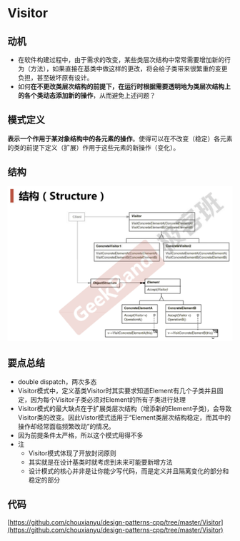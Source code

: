 # Visitor

## 动机

* 在软件构建过程中，由于需求的改变，某些类层次结构中常常需要增加新的行为（方法），如果直接在基类中做这样的更改，将会给子类带来很繁重的变更负担，甚至破坏原有设计。
* 如何**在不更改类层次结构的前提下，在运行时根据需要透明地为类层次结构上的各个类动态添加新的操作**，从而避免上述问题？

## 模式定义

**表示一个作用于某对象结构中的各元素的操作**。使得可以在不改变（稳定）各元素的类的前提下定义（扩展）作用于这些元素的新操作（变化）。

## 结构

![](./images/Visitor.png)

## 要点总结

* double dispatch，两次多态
* Visitor模式中，定义基类Visitor时其实要求知道Element有几个子类并且固定，因为每个Visitor子类必须对Element的所有子类进行处理
* Visitor模式的最大缺点在于扩展类层次结构（增添新的Element子类)，会导致Visitor类的改变。因此Vistor模式适用于“Element类层次结构稳定，而其中的操作却经常面临频繁改动”的情况。
* 因为前提条件太严格，所以这个模式用得不多
* 注
  * Visitor模式体现了开放封闭原则
  * 其实就是在设计基类时就考虑到未来可能要新增方法
  * 设计模式的核心并非是让你能少写代码，而是定义并且隔离变化的部分和稳定的部分

## 代码

[https://github.com/chouxianyu/design-patterns-cpp/tree/master/Visitor](https://github.com/chouxianyu/design-patterns-cpp/tree/master/Visitor)
